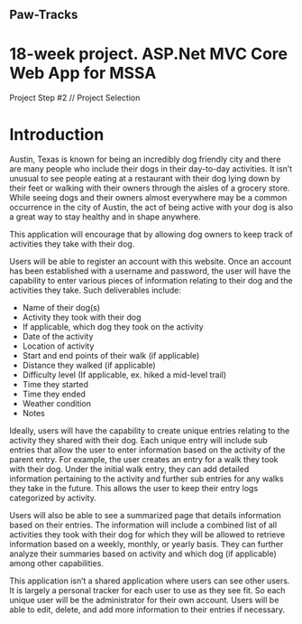 ## Paw-Tracks
# 18-week project. ASP.Net MVC Core Web App for MSSA


Project Step #2 // Project Selection


# Introduction
Austin, Texas is known for being an incredibly dog friendly city and there are many people who include their dogs in their day-to-day activities. It isn’t unusual to see people eating at a restaurant with their dog lying down by their feet or walking with their owners through the aisles of a grocery store. While seeing dogs and their owners almost everywhere may be a common occurrence in the city of Austin, the act of being active with your dog is also a great way to stay healthy and in shape anywhere. 

This application will encourage that by allowing dog owners to keep track of activities they take with their dog. 

Users will be able to register an account with this website. Once an account has been established with a username and password, the user will have the capability to enter various pieces of information relating to their dog and the activities they take. Such deliverables include:

- Name of their dog(s)
- Activity they took with their dog 
- If applicable, which dog they took on the activity
- Date of the activity
- Location of activity
- Start and end points of their walk (if applicable)
- Distance they walked (if applicable)
- Difficulty level (If applicable, ex. hiked a mid-level trail)
- Time they started
- Time they ended
- Weather condition
- Notes 

Ideally, users will have the capability to create unique entries relating to the activity they shared with their dog. Each unique entry will include sub entries that allow the user to enter information based on the activity of the parent entry. For example, the user creates an entry for a walk they took with their dog. Under the initial walk entry, they can add detailed information pertaining to the activity and further sub entries for any walks they take in the future. This allows the user to keep their entry logs categorized by activity. 

Users will also be able to see a summarized page that details information based on their entries. The information will include a combined list of all activities they took with their dog for which they will be allowed to retrieve information based on a weekly, monthly, or yearly basis.  They can further analyze their summaries based on activity and which dog (if applicable) among other capabilities. 

This application isn’t a shared application where users can see other users. It is largely a personal tracker for each user to use as they see fit. So each unique user will be the administrator for their own account. Users will be able to edit, delete, and add more information to their entries if necessary.



